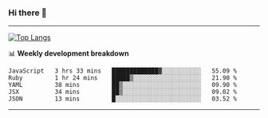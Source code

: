 ### Hi there 👋

-------
[![Top Langs](https://github-readme-stats.vercel.app/api/top-langs/?username=ashish-r)](https://github.com/anuraghazra/github-readme-stats)

📊 **Weekly development breakdown**
<!--START_SECTION:waka-->
```text
JavaScript   3 hrs 33 mins   █████████████▓░░░░░░░░░░░   55.09 % 
Ruby         1 hr 24 mins    █████▒░░░░░░░░░░░░░░░░░░░   21.90 % 
YAML         38 mins         ██▒░░░░░░░░░░░░░░░░░░░░░░   09.90 % 
JSX          34 mins         ██▒░░░░░░░░░░░░░░░░░░░░░░   09.02 % 
JSON         13 mins         █░░░░░░░░░░░░░░░░░░░░░░░░   03.52 % 
```
<!--END_SECTION:waka-->
-------

<!--
**ashish-r/ashish-r** is a ✨ _special_ ✨ repository because its `README.md` (this file) appears on your GitHub profile.

Here are some ideas to get you started:

- 🔭 I’m currently working on ...
- 🌱 I’m currently learning ...
- 👯 I’m looking to collaborate on ...
- 🤔 I’m looking for help with ...
- 💬 Ask me about ...
- 📫 How to reach me: ...
- 😄 Pronouns: ...
- ⚡ Fun fact: ...
-->
